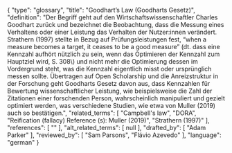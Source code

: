 {
    "type": "glossary",
    "title": "Goodhart’s Law (Goodharts Gesetz)",
    "definition": "Der Begriff geht auf den Wirtschaftswissenschaftler Charles Goodhart zurück und bezeichnet die Beobachtung, dass die Messung eines Verhaltens oder einer Leistung das Verhalten der Nutzer:innen verändert. Strathern (1997) stellte in Bezug auf Prüfungsleistungen fest, “when a measure becomes a target, it ceases to be a good measure” (dt. dass eine Kennzahl aufhört nützlich zu sein, wenn das Optimieren der Kennzahl zum Hauptziel wird, S. 308\\) und nicht mehr die Optimierung dessen im Vordergrund steht, was die Kennzahl eigentlich misst oder ursprünglich messen sollte. Übertragen auf Open Scholarship und die Anreizstruktur in der Forschung geht Goodharts Gesetz davon aus, dass Kennzahlen für Bewertung wissenschaftlicher Leistung, wie beispielsweise die Zahl der Zitationen einer forschenden Person, wahrscheinlich manipuliert und gezielt optimiert werden, was verschiedene Studien, wie etwa von Muller (2019) auch so bestätigen.",
    "related_terms": [
        "Campbell's law",
        "DORA",
        "Reification (fallacy) Reference (s): Muller (2019)",
        "Strathern (1997)"
    ],
    "references": [
        ""
    ],
    "alt_related_terms": [
        null
    ],
    "drafted_by": [
        "Adam Parker"
    ],
    "reviewed_by": [
        "Sam Parsons",
        "Flávio Azevedo"
    ],
    "language": "german"
}